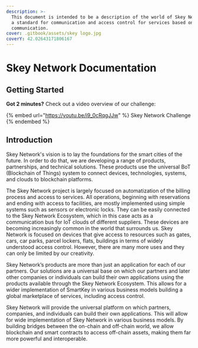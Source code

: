 ```yaml
---
description: >-
  This document is intended to be a description of the world of Skey Network as
  a standard for communication and access control for services based on device
  communication.
cover: .gitbook/assets/skey logo.jpg
coverY: 42.02643171806167
---
```


# Skey Network Documentation

## Getting Started

**Got 2 minutes?** Check out a video overview of our challenge:

{% embed url="https://youtu.be/i9_0cRqgJJw" %}
Skey Network Challenge
{% endembed %}

## **Introduction**

Skey Network's vision is to lay the foundations for the smart cities of the future. In order to do that, we are developing a range of products, partnerships, and technical solutions. These products use the universal BoT (Blockchain of Things) system to connect devices, technologies, systems, and clouds to blockchain platforms.

The Skey Network project is largely focused on automatization of the billing process and access to services. All operations, beginning with reservations and ending with access to facilities, are mostly implemented using simple systems such as sensors or electronic locks. They can be easily connected to the Skey Network Ecosystem, which in this case acts as a communication bus for IoT clouds of different suppliers. These devices are becoming increasingly common in the world that surrounds us. Skey Network is focused on devices that give access to resources such as gates, cars, car parks, parcel lockers, flats, buildings in terms of widely understood access control. However, there are many more uses and they can only be limited by our creativity.

Skey Network’s products are more than just an application for each of our partners. Our solutions are a universal base on which our partners and later other companies or individuals can build their own applications using the products available through the Skey Network Ecosystem. This allows for a wider implementation of SmartKey in various business models building a global marketplace of services, including access control.

Skey Network will provide the universal platform on which partners, companies, and individuals can build their own applications. This will allow for wide implementation of Skey Network in various business models. By building bridges between the on-chain and off-chain world, we allow blockchain and smart contracts to access off-chain assets, making them far more powerful and interoperable.
